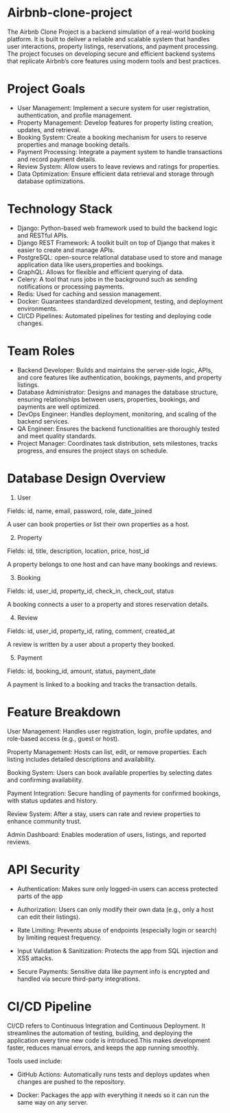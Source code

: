 # Airbnb-clone-project
The Airbnb Clone Project is a backend simulation of a real-world booking platform. It is built to deliver a reliable and scalable system that handles user interactions, property listings, reservations, and payment processing. The project focuses on developing secure and efficient backend systems that replicate Airbnb’s core features using modern tools and best practices.

# Project Goals
* User Management: Implement a secure system for user registration, authentication, and profile management.
* Property Management: Develop features for property listing creation, updates, and retrieval.
* Booking System: Create a booking mechanism for users to reserve properties and manage booking details.
* Payment Processing: Integrate a payment system to handle transactions and record payment details.
* Review System: Allow users to leave reviews and ratings for properties.
* Data Optimization: Ensure efficient data retrieval and storage through database optimizations.

# Technology Stack
* Django: Python-based web framework used to build the backend logic and RESTful APIs.
* Django REST Framework: A toolkit built on top of Django that makes it easier to create and manage APIs.
* PostgreSQL: open-source relational database used to store and manage application data like users,properties and bookings.
* GraphQL: Allows for flexible and efficient querying of data.
* Celery: A tool that runs jobs in the background such as sending notifications or processing payments.
* Redis: Used for caching and session management.
* Docker: Guarantees standardized development, testing, and deployment environments.
* CI/CD Pipelines: Automated pipelines for testing and deploying code changes.

# Team Roles
* Backend Developer: Builds and maintains the server-side logic, APIs, and core features like authentication, bookings, payments, and property listings.
* Database Administrator: Designs and manages the database structure, ensuring relationships between users, properties, bookings, and payments are well optimized.
* DevOps Engineer: Handles deployment, monitoring, and scaling of the backend services.
* QA Engineer: Ensures the backend functionalities are thoroughly tested and meet quality standards.
* Project Manager: Coordinates task distribution, sets milestones, tracks progress, and ensures the project stays on schedule.

# Database Design Overview
1. User

Fields: id, name, email, password, role, date_joined

A user can book properties or list their own properties as a host.

2. Property

Fields: id, title, description, location, price, host_id

A property belongs to one host and can have many bookings and reviews.

3. Booking

Fields: id, user_id, property_id, check_in, check_out, status

A booking connects a user to a property and stores reservation details.

4. Review

Fields: id, user_id, property_id, rating, comment, created_at

A review is written by a user about a property they booked.

5. Payment

Fields: id, booking_id, amount, status, payment_date

A payment is linked to a booking and tracks the transaction details.

# Feature Breakdown
User Management: Handles user registration, login, profile updates, and role-based access (e.g., guest or host).

Property Management: Hosts can list, edit, or remove properties. Each listing includes detailed descriptions and availability.

Booking System: Users can book available properties by selecting dates and confirming availability.

Payment Integration: Secure handling of payments for confirmed bookings, with status updates and history.

Review System: After a stay, users can rate and review properties to enhance community trust.

Admin Dashboard: Enables moderation of users, listings, and reported reviews.

# API Security
* Authentication:  Makes sure only logged-in users can access protected parts of the app

* Authorization: Users can only modify their own data (e.g., only a host can edit their listings).

* Rate Limiting: Prevents abuse of endpoints (especially login or search) by limiting request frequency.

* Input Validation & Sanitization: Protects the app from SQL injection and XSS attacks.

* Secure Payments: Sensitive data like payment info is encrypted and handled via secure third-party integrations.

# CI/CD Pipeline
CI/CD refers to Continuous Integration and Continuous Deployment. It streamlines the automation of testing, building, and deploying the application every time new code is introduced.This makes development faster, reduces manual errors, and keeps the app running smoothly.

Tools used include:
* GitHub Actions: Automatically runs tests and deploys updates when changes are pushed to the repository.

* Docker: Packages the app with everything it needs so it can run the same way on any server.

